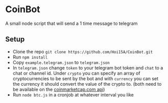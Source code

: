# CoinBot
A small node script that will send a 1 time message to telegram


## Setup
- Clone the repo `git clone https://github.com/Hoi15A/CoinBot.git`
- Run `npm install`
- Copy `example.telegram.json` to `telegram.json`
- In `telegram.json` change `token` to your telegram bot token and `chat` to a chat or channel id. Under `crypto` you can specify an array of cryptocurrencies to be sent by the bot and with `currency` you can set the currency it should convert the value of the crypto to. (both need to be available on the [coinmarketcap.com api](https://api.coinmarketcap.com/v1/ticker/))
- Run `node btc.js` in a cronjob at whatever interval you like
